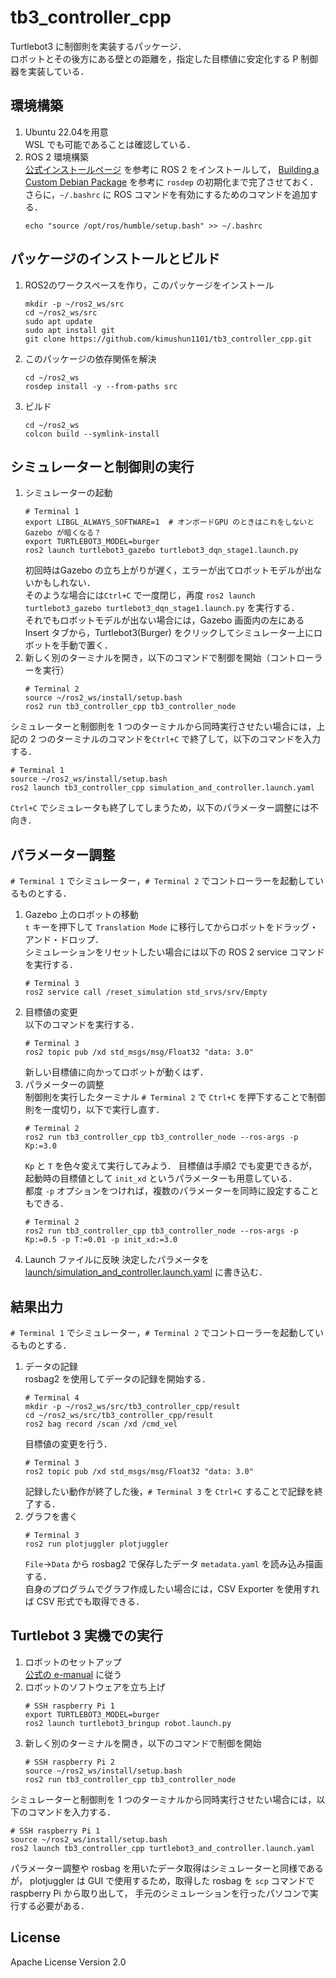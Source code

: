 # tb3_controller_cpp

Turtlebot3 に制御則を実装するパッケージ．  
ロボットとその後方にある壁との距離を，指定した目標値に安定化する P 制御器を実装している．

## 環境構築

1. Ubuntu 22.04を用意  
   WSL でも可能であることは確認している．
2. ROS 2 環境構築  
   [公式インストールページ](https://docs.ros.org/en/humble/Installation/Ubuntu-Install-Debians.html) を参考に ROS 2 をインストールして，
   [Building a Custom Debian Package](https://docs.ros.org/en/humble/How-To-Guides/Building-a-Custom-Debian-Package.html) を参考に `rosdep` の初期化まで完了させておく．  
   さらに，`~/.bashrc` に ROS コマンドを有効にするためのコマンドを追加する．
   ```
   echo "source /opt/ros/humble/setup.bash" >> ~/.bashrc
   ```

## パッケージのインストールとビルド

1. ROS2のワークスペースを作り，このパッケージをインストール
   ```
   mkdir -p ~/ros2_ws/src
   cd ~/ros2_ws/src
   sudo apt update
   sudo apt install git
   git clone https://github.com/kimushun1101/tb3_controller_cpp.git
   ```
2. このパッケージの依存関係を解決
   ```
   cd ~/ros2_ws
   rosdep install -y --from-paths src
   ```
3. ビルド
   ```
   cd ~/ros2_ws
   colcon build --symlink-install
   ```

## シミュレーターと制御則の実行

1. シミュレーターの起動
   ```
   # Terminal 1
   export LIBGL_ALWAYS_SOFTWARE=1  # オンボードGPU のときはこれをしないとGazebo が暗くなる？
   export TURTLEBOT3_MODEL=burger
   ros2 launch turtlebot3_gazebo turtlebot3_dqn_stage1.launch.py
   ```
   初回時はGazebo の立ち上がりが遅く，エラーが出てロボットモデルが出ないかもしれない．  
   そのような場合には`Ctrl+C` で一度閉じ，再度
   `ros2 launch turtlebot3_gazebo turtlebot3_dqn_stage1.launch.py`
   を実行する．  
   それでもロボットモデルが出ない場合には，Gazebo 画面内の左にあるInsert タブから，Turtlebot3(Burger) をクリックしてシミュレーター上にロボットを手動で置く．
2. 新しく別のターミナルを開き，以下のコマンドで制御を開始（コントローラーを実行）
   ```
   # Terminal 2
   source ~/ros2_ws/install/setup.bash
   ros2 run tb3_controller_cpp tb3_controller_node
   ```

シミュレーターと制御則を 1 つのターミナルから同時実行させたい場合には，上記の 2 つのターミナルのコマンドを`Ctrl+C` で終了して，以下のコマンドを入力する．
```
# Terminal 1
source ~/ros2_ws/install/setup.bash
ros2 launch tb3_controller_cpp simulation_and_controller.launch.yaml 
```
`Ctrl+C` でシミュレータも終了してしまうため，以下のパラメーター調整には不向き．

## パラメーター調整

`# Terminal 1` でシミュレーター，`# Terminal 2` でコントローラーを起動しているものとする．

1. Gazebo 上のロボットの移動  
   `t` キーを押下して `Translation Mode` に移行してからロボットをドラッグ・アンド・ドロップ．  
   シミュレーションをリセットしたい場合には以下の ROS 2 service コマンドを実行する．
   ```
   # Terminal 3
   ros2 service call /reset_simulation std_srvs/srv/Empty
   ```
2. 目標値の変更  
   以下のコマンドを実行する．
   ```
   # Terminal 3
   ros2 topic pub /xd std_msgs/msg/Float32 "data: 3.0"
   ```
   新しい目標値に向かってロボットが動くはず．
3. パラメーターの調整  
   制御則を実行したターミナル `# Terminal 2` で `Ctrl+C` を押下することで制御則を一度切り，以下で実行し直す．
   ```
   # Terminal 2
   ros2 run tb3_controller_cpp tb3_controller_node --ros-args -p Kp:=3.0
   ```
   `Kp` と `T` を色々変えて実行してみよう．
   目標値は手順2 でも変更できるが，起動時の目標値として `init_xd` というパラメーターも用意している．  
   都度 `-p` オプションをつければ，複数のパラメーターを同時に設定することもできる．
   ```
   # Terminal 2
   ros2 run tb3_controller_cpp tb3_controller_node --ros-args -p Kp:=0.5 -p T:=0.01 -p init_xd:=3.0
   ```
4. Launch ファイルに反映
   決定したパラメータを [launch/simulation_and_controller.launch.yaml](./launch/simulation_and_controller.launch.yaml#L9) に書き込む．

## 結果出力

`# Terminal 1` でシミュレーター，`# Terminal 2` でコントローラーを起動しているものとする．

1. データの記録  
   rosbag2 を使用してデータの記録を開始する．
   ```
   # Terminal 4
   mkdir -p ~/ros2_ws/src/tb3_controller_cpp/result
   cd ~/ros2_ws/src/tb3_controller_cpp/result
   ros2 bag record /scan /xd /cmd_vel
   ```
   目標値の変更を行う．
   ```
   # Terminal 3
   ros2 topic pub /xd std_msgs/msg/Float32 "data: 3.0"
   ```
   記録したい動作が終了した後，`# Terminal 3` を `Ctrl+C` することで記録を終了する．
2. グラフを書く
   ```
   # Terminal 3
   ros2 run plotjuggler plotjuggler
   ```
   `File`→`Data` から rosbag2 で保存したデータ `metadata.yaml` を読み込み描画する．  
   自身のプログラムでグラフ作成したい場合には，CSV Exporter を使用すれば CSV 形式でも取得できる．

## Turtlebot 3 実機での実行

1. ロボットのセットアップ  
   [公式の e-manual](https://emanual.robotis.com/docs/en/platform/turtlebot3/quick-start/) に従う
2. ロボットのソフトウェアを立ち上げ
   ```
   # SSH raspberry Pi 1
   export TURTLEBOT3_MODEL=burger
   ros2 launch turtlebot3_bringup robot.launch.py 
   ```
3. 新しく別のターミナルを開き，以下のコマンドで制御を開始
   ```
   # SSH raspberry Pi 2
   source ~/ros2_ws/install/setup.bash
   ros2 run tb3_controller_cpp tb3_controller_node
   ```

シミュレーターと制御則を 1 つのターミナルから同時実行させたい場合には，以下のコマンドを入力する．
```
# SSH raspberry Pi 1
source ~/ros2_ws/install/setup.bash
ros2 launch tb3_controller_cpp turtlebot3_and_controller.launch.yaml 
```

パラメーター調整や rosbag を用いたデータ取得はシミュレーターと同様であるが，
plotjuggler は GUI で使用するため，取得した rosbag を `scp` コマンドで raspberry Pi から取り出して，
手元のシミュレーションを行ったパソコンで実行する必要がある．

## License
Apache License Version 2.0